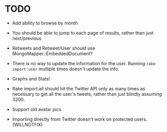 TODO
====

* Add ability to browse by month

* You should be able to jump to each page of results, rather than just next/previous

* Retweets and Retweet/User should use MongoMapper::EmbeddedDocument?

* There is no way to update the information for the user. Running `rake import:user` multiple times doesn't update the info.

* Graphs and Stats!

* Rake import:all should hit the Twitter API only as many times as necessary to get all the user's tweets, rather than just blindly assuming 3200.

* Support old avatar pics

* Importing directly from Twitter doesn't work on protected users. (WILLNOTFIX)
